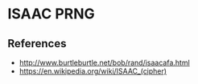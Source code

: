 # ISAAC PRNG

## References

* http://www.burtleburtle.net/bob/rand/isaacafa.html
* https://en.wikipedia.org/wiki/ISAAC_(cipher)
